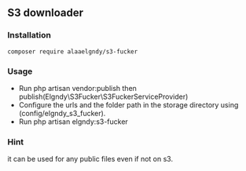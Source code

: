 ## S3 downloader

### Installation
```
composer require alaaelgndy/s3-fucker
```

### Usage
- Run php artisan vendor:publish then publish(Elgndy\S3Fucker\S3FuckerServiceProvider)
- Configure the urls and the folder path in the storage directory using (config/elgndy_s3_fucker).
- Run php artisan elgndy:s3-fucker

### Hint
it can be used for any public files even if not on s3.